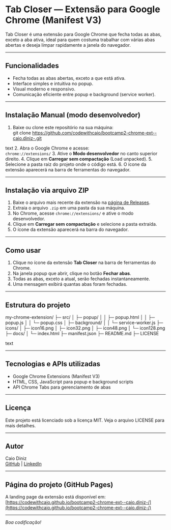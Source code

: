 # Tab Closer — Extensão para Google Chrome (Manifest V3)

Tab Closer é uma extensão para Google Chrome que fecha todas as abas, exceto a aba ativa, ideal para quem costuma trabalhar com várias abas abertas e deseja limpar rapidamente a janela do navegador.

---

## Funcionalidades

- Fecha todas as abas abertas, exceto a que está ativa.
- Interface simples e intuitiva no popup.
- Visual moderno e responsivo.
- Comunicação eficiente entre popup e background (service worker).

---

## Instalação Manual (modo desenvolvedor)

1. Baixe ou clone este repositório na sua máquina:  
git clone https://github.com/codewithcaio/bootcamp2-chrome-ext--caio.diniz-.git

text
2. Abra o Google Chrome e acesse:  
`chrome://extensions/`
3. Ative o **Modo desenvolvedor** no canto superior direito.
4. Clique em **Carregar sem compactação** (Load unpacked).
5. Selecione a pasta raiz do projeto onde o código está.
6. O ícone da extensão aparecerá na barra de ferramentas do navegador.

---

## Instalação via arquivo ZIP

1. Baixe o arquivo mais recente da extensão na [página de Releases](https://github.com/codewithcaio/bootcamp2-chrome-ext--caio.diniz-/releases).
2. Extraia o arquivo `.zip` em uma pasta da sua máquina.
3. No Chrome, acesse `chrome://extensions/` e ative o modo desenvolvedor.
4. Clique em **Carregar sem compactação** e selecione a pasta extraída.
5. O ícone da extensão aparecerá na barra do navegador.

---

## Como usar

1. Clique no ícone da extensão **Tab Closer** na barra de ferramentas do Chrome.
2. Na janela popup que abrir, clique no botão **Fechar abas**.
3. Todas as abas, exceto a atual, serão fechadas instantaneamente.
4. Uma mensagem exibirá quantas abas foram fechadas.

---

## Estrutura do projeto

my-chrome-extension/
├─ src/
│ ├─ popup/
│ │ ├─ popup.html
│ │ ├─ popup.js
│ │ └─ popup.css
│ ├─ background/
│ │ └─ service-worker.js
├─ icons/
│ ├─ icon16.png
│ ├─ icon32.png
│ ├─ icon48.png
│ └─ icon128.png
├─ docs/
│ └─ index.html
├─ manifest.json
├─ README.md
├─ LICENSE

text

---

## Tecnologias e APIs utilizadas

- Google Chrome Extensions (Manifest V3)
- HTML, CSS, JavaScript para popup e background scripts
- API Chrome Tabs para gerenciamento de abas

---

## Licença

Este projeto está licenciado sob a licença MIT. Veja o arquivo LICENSE para mais detalhes.

---

## Autor

Caio Diniz  
[GitHub](https://github.com/codewithcaio) | [LinkedIn](https://www.linkedin.com/in/codewithcaio)

---

## Página do projeto (GitHub Pages)

A landing page da extensão está disponível em:  
[https://codewithcaio.github.io/bootcamp2-chrome-ext--caio.diniz-/](https://codewithcaio.github.io/bootcamp2-chrome-ext--caio.diniz-/)

---

_Boa codificação!_